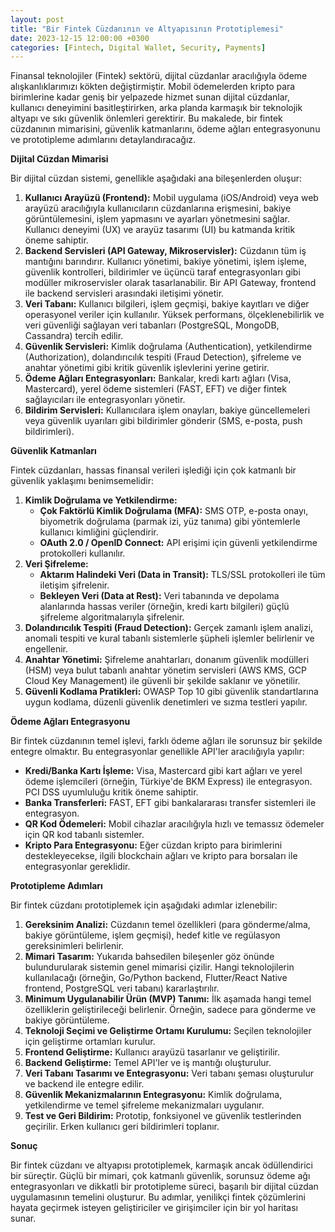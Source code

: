 ```yaml
---
layout: post
title: "Bir Fintek Cüzdanının ve Altyapısının Prototiplemesi"
date: 2023-12-15 12:00:00 +0300
categories: [Fintech, Digital Wallet, Security, Payments]
---
```



Finansal teknolojiler (Fintek) sektörü, dijital cüzdanlar aracılığıyla ödeme alışkanlıklarımızı kökten değiştirmiştir. Mobil ödemelerden kripto para birimlerine kadar geniş bir yelpazede hizmet sunan dijital cüzdanlar, kullanıcı deneyimini basitleştirirken, arka planda karmaşık bir teknolojik altyapı ve sıkı güvenlik önlemleri gerektirir. Bu makalede, bir fintek cüzdanının mimarisini, güvenlik katmanlarını, ödeme ağları entegrasyonunu ve prototipleme adımlarını detaylandıracağız.

**Dijital Cüzdan Mimarisi**

Bir dijital cüzdan sistemi, genellikle aşağıdaki ana bileşenlerden oluşur:

1.  **Kullanıcı Arayüzü (Frontend):** Mobil uygulama (iOS/Android) veya web arayüzü aracılığıyla kullanıcıların cüzdanlarına erişmesini, bakiye görüntülemesini, işlem yapmasını ve ayarları yönetmesini sağlar. Kullanıcı deneyimi (UX) ve arayüz tasarımı (UI) bu katmanda kritik öneme sahiptir.
2.  **Backend Servisleri (API Gateway, Mikroservisler):** Cüzdanın tüm iş mantığını barındırır. Kullanıcı yönetimi, bakiye yönetimi, işlem işleme, güvenlik kontrolleri, bildirimler ve üçüncü taraf entegrasyonları gibi modüller mikroservisler olarak tasarlanabilir. Bir API Gateway, frontend ile backend servisleri arasındaki iletişimi yönetir.
3.  **Veri Tabanı:** Kullanıcı bilgileri, işlem geçmişi, bakiye kayıtları ve diğer operasyonel veriler için kullanılır. Yüksek performans, ölçeklenebilirlik ve veri güvenliği sağlayan veri tabanları (PostgreSQL, MongoDB, Cassandra) tercih edilir.
4.  **Güvenlik Servisleri:** Kimlik doğrulama (Authentication), yetkilendirme (Authorization), dolandırıcılık tespiti (Fraud Detection), şifreleme ve anahtar yönetimi gibi kritik güvenlik işlevlerini yerine getirir.
5.  **Ödeme Ağları Entegrasyonları:** Bankalar, kredi kartı ağları (Visa, Mastercard), yerel ödeme sistemleri (FAST, EFT) ve diğer fintek sağlayıcıları ile entegrasyonları yönetir.
6.  **Bildirim Servisleri:** Kullanıcılara işlem onayları, bakiye güncellemeleri veya güvenlik uyarıları gibi bildirimler gönderir (SMS, e-posta, push bildirimleri).

**Güvenlik Katmanları**

Fintek cüzdanları, hassas finansal verileri işlediği için çok katmanlı bir güvenlik yaklaşımı benimsemelidir:

1.  **Kimlik Doğrulama ve Yetkilendirme:**
    *   **Çok Faktörlü Kimlik Doğrulama (MFA):** SMS OTP, e-posta onayı, biyometrik doğrulama (parmak izi, yüz tanıma) gibi yöntemlerle kullanıcı kimliğini güçlendirir.
    *   **OAuth 2.0 / OpenID Connect:** API erişimi için güvenli yetkilendirme protokolleri kullanılır.
2.  **Veri Şifreleme:**
    *   **Aktarım Halindeki Veri (Data in Transit):** TLS/SSL protokolleri ile tüm iletişim şifrelenir.
    *   **Bekleyen Veri (Data at Rest):** Veri tabanında ve depolama alanlarında hassas veriler (örneğin, kredi kartı bilgileri) güçlü şifreleme algoritmalarıyla şifrelenir.
3.  **Dolandırıcılık Tespiti (Fraud Detection):** Gerçek zamanlı işlem analizi, anomali tespiti ve kural tabanlı sistemlerle şüpheli işlemler belirlenir ve engellenir.
4.  **Anahtar Yönetimi:** Şifreleme anahtarları, donanım güvenlik modülleri (HSM) veya bulut tabanlı anahtar yönetim servisleri (AWS KMS, GCP Cloud Key Management) ile güvenli bir şekilde saklanır ve yönetilir.
5.  **Güvenli Kodlama Pratikleri:** OWASP Top 10 gibi güvenlik standartlarına uygun kodlama, düzenli güvenlik denetimleri ve sızma testleri yapılır.

**Ödeme Ağları Entegrasyonu**

Bir fintek cüzdanının temel işlevi, farklı ödeme ağları ile sorunsuz bir şekilde entegre olmaktır. Bu entegrasyonlar genellikle API'ler aracılığıyla yapılır:

*   **Kredi/Banka Kartı İşleme:** Visa, Mastercard gibi kart ağları ve yerel ödeme işlemcileri (örneğin, Türkiye'de BKM Express) ile entegrasyon. PCI DSS uyumluluğu kritik öneme sahiptir.
*   **Banka Transferleri:** FAST, EFT gibi bankalararası transfer sistemleri ile entegrasyon.
*   **QR Kod Ödemeleri:** Mobil cihazlar aracılığıyla hızlı ve temassız ödemeler için QR kod tabanlı sistemler.
*   **Kripto Para Entegrasyonu:** Eğer cüzdan kripto para birimlerini destekleyecekse, ilgili blockchain ağları ve kripto para borsaları ile entegrasyonlar gereklidir.

**Prototipleme Adımları**

Bir fintek cüzdanı prototiplemek için aşağıdaki adımlar izlenebilir:

1.  **Gereksinim Analizi:** Cüzdanın temel özellikleri (para gönderme/alma, bakiye görüntüleme, işlem geçmişi), hedef kitle ve regülasyon gereksinimleri belirlenir.
2.  **Mimari Tasarım:** Yukarıda bahsedilen bileşenler göz önünde bulundurularak sistemin genel mimarisi çizilir. Hangi teknolojilerin kullanılacağı (örneğin, Go/Python backend, Flutter/React Native frontend, PostgreSQL veri tabanı) kararlaştırılır.
3.  **Minimum Uygulanabilir Ürün (MVP) Tanımı:** İlk aşamada hangi temel özelliklerin geliştirileceği belirlenir. Örneğin, sadece para gönderme ve bakiye görüntüleme.
4.  **Teknoloji Seçimi ve Geliştirme Ortamı Kurulumu:** Seçilen teknolojiler için geliştirme ortamları kurulur.
5.  **Frontend Geliştirme:** Kullanıcı arayüzü tasarlanır ve geliştirilir.
6.  **Backend Geliştirme:** Temel API'ler ve iş mantığı oluşturulur.
7.  **Veri Tabanı Tasarımı ve Entegrasyonu:** Veri tabanı şeması oluşturulur ve backend ile entegre edilir.
8.  **Güvenlik Mekanizmalarının Entegrasyonu:** Kimlik doğrulama, yetkilendirme ve temel şifreleme mekanizmaları uygulanır.
9.  **Test ve Geri Bildirim:** Prototip, fonksiyonel ve güvenlik testlerinden geçirilir. Erken kullanıcı geri bildirimleri toplanır.

**Sonuç**

Bir fintek cüzdanı ve altyapısı prototiplemek, karmaşık ancak ödüllendirici bir süreçtir. Güçlü bir mimari, çok katmanlı güvenlik, sorunsuz ödeme ağı entegrasyonları ve dikkatli bir prototipleme süreci, başarılı bir dijital cüzdan uygulamasının temelini oluşturur. Bu adımlar, yenilikçi fintek çözümlerini hayata geçirmek isteyen geliştiriciler ve girişimciler için bir yol haritası sunar.